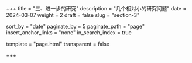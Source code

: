 +++
title = "三、进一步的研究"
description = "几个相对小的研究问题"
date = 2024-03-07
weight = 2
draft = false
slug = "section-3"

sort_by = "date"
paginate_by = 5
paginate_path = "page"
insert_anchor_links = "none"
in_search_index = true

template = "page.html"
transparent = false

+++
